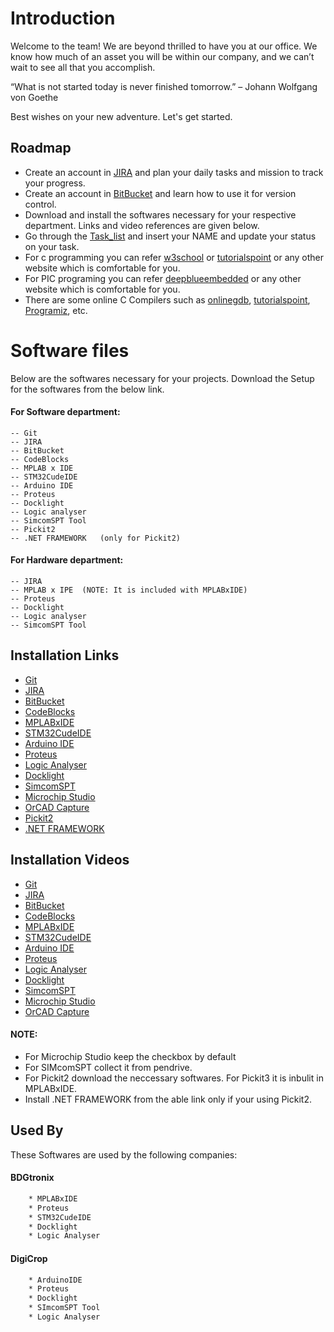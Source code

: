 
# Introduction

Welcome to the team! We are beyond thrilled to have you at our office. We know how much of an asset you will be within our company, and we can’t wait to see all that you accomplish.

“What is not started today is never finished tomorrow.” – Johann Wolfgang von Goethe

Best wishes on your new adventure.
Let's get started.

## Roadmap

- Create an account in [JIRA](https://www.atlassian.com/try/cloud/signup?bundle=jira-software&edition=free&signupSource=jiraBundleAsp) and plan your daily tasks and mission to track your progress.
- Create an account in [BitBucket](https://bitbucket.org/product) and learn how to use it for version control.
- Download and install the softwares necessary for your respective department. Links and video references are given below.
- Go through the [Task_list](https://docs.google.com/spreadsheets/d/1b6nkk7GqHcgimqPw0XJNZECMPPu0tXiT_T-1Bq01LjU/edit?usp=sharing) and insert your NAME and update your status on your task.
- For c programming you can refer [w3school](https://www.w3schools.com/c/index.php) or [tutorialspoint](https://www.tutorialspoint.com/cprogramming/index.htm) or any other website which is comfortable for you.
- For PIC programing you can refer [deepblueembedded](https://deepbluembedded.com/pic-programming-tutorials/) or any other website which is comfortable for you.
- There are some online C Compilers such as [onlinegdb](https://www.onlinegdb.com/online_c_compiler), [tutorialspoint](https://www.tutorialspoint.com/compile_c_online.php), [Programiz](https://www.programiz.com/c-programming/online-compiler/), etc.


# Software files

Below are the softwares necessary for your projects. Download the Setup for the softwares from the below link.

#### For Software department:

    -- Git
    -- JIRA
    -- BitBucket
    -- CodeBlocks
    -- MPLAB x IDE
    -- STM32CudeIDE
    -- Arduino IDE
    -- Proteus
    -- Docklight
    -- Logic analyser
    -- SimcomSPT Tool
    -- Pickit2
    -- .NET FRAMEWORK   (only for Pickit2)


#### For Hardware department:

    -- JIRA
    -- MPLAB x IPE  (NOTE: It is included with MPLABxIDE)
    -- Proteus
    -- Docklight
    -- Logic analyser
    -- SimcomSPT Tool


## Installation Links

- [Git](https://git-scm.com/downloads)
- [JIRA](https://www.atlassian.com/software/jira)
- [BitBucket](https://bitbucket.org/product)
- [CodeBlocks](https://www.codeblocks.org/downloads/)
- [MPLABxIDE](https://www.microchip.com/en-us/tools-resources/develop/mplab-x-ide#tabs)
- [STM32CudeIDE](https://www.st.com/en/development-tools/stm32cubeide.html#st-get-software)
- [Arduino IDE](https://www.arduino.cc/en/software)
- [Proteus](https://getintopc.com/softwares/electrical-engineering/proteus-professional-2022-free-download/)
- [Logic Analyser](https://www.saleae.com/downloads/)
- [Docklight](https://docklight.de/downloads/)
- [SimcomSPT]()
- [Microchip Studio](https://www.microchip.com/en-us/tools-resources/develop/microchip-studio)
- [OrCAD Capture](https://downloadly.net/2020/06/779/03/orcad/20/?#/779-cadence-172305012514.html)
- [Pickit2](https://www.microchip.com/en-us/development-tool/pg164120#Software)
- [.NET FRAMEWORK](https://www.microsoft.com/en-us/download/details.aspx?id=6041)


## Installation Videos

- [Git](https://www.youtube.com/watch?v=JgOs70Y7jew)
- [JIRA](https://youtu.be/aP7W7zNTM2I)
- [BitBucket](https://www.youtube.com/watch?v=1tC6Z57AOkY)
- [CodeBlocks](https://www.youtube.com/watch?v=S9NhsWepfOM)
- [MPLABxIDE](https://youtu.be/c5AEypiwplE)
- [STM32CudeIDE](https://www.youtube.com/watch?v=qy03y_L-fgA)
- [Arduino IDE](https://www.youtube.com/watch?v=qRkQzBWmLkc)
- [Proteus](https://www.youtube.com/watch?v=hCnQaCcYEJA)
- [Logic Analyser](https://youtu.be/NU_E6sH6PcY)
- [Docklight](https://youtu.be/c5AEypiwplE)
- [SimcomSPT]()
- [Microchip Studio](https://www.youtube.com/watch?v=kOJtesK3a_M)
- [OrCAD Capture](https://youtu.be/VSK9V0cSXp0)

#### NOTE: 
* For Microchip Studio keep the checkbox by default
* For SIMcomSPT collect it from pendrive.
* For Pickit2 download the neccessary softwares. For Pickit3 it is inbulit in MPLABxIDE.
* Install .NET FRAMEWORK from the able link only if your using Pickit2.


## Used By

These Softwares are used by the following companies:

#### BDGtronix
```bash
    * MPLABxIDE
    * Proteus
    * STM32CudeIDE
    * Docklight
    * Logic Analyser
```    

#### DigiCrop
```bash
    * ArduinoIDE
    * Proteus
    * Docklight 
    * SImcomSPT Tool
    * Logic Analyser
```
